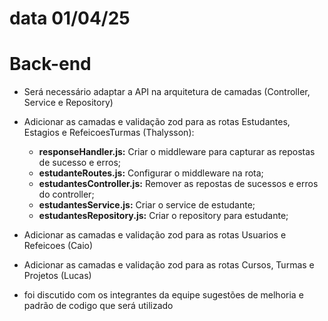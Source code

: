 # data 01/04/25
# Back-end
- Será necessário adaptar a API na arquitetura de camadas (Controller, Service e Repository)

- Adicionar as camadas e validação zod para as rotas Estudantes, Estagios e RefeicoesTurmas (Thalysson):
    - **responseHandler.js:** Criar o middleware para capturar as repostas de sucesso e erros;
    - **estudanteRoutes.js:** Configurar o middleware na rota;
    - **estudantesController.js:** Remover as repostas de sucessos e erros do controller;
    - **estudantesService.js:** Criar o service de estudante;
    - **estudantesRepository.js:** Criar o repository para estudante;

- Adicionar as camadas e validação zod para as rotas Usuarios e Refeicoes (Caio)
  
- Adicionar as camadas e validação zod para as rotas Cursos, Turmas e Projetos  (Lucas)

- foi discutido com os integrantes da equipe sugestões de melhoria e padrão de codigo que será utilizado